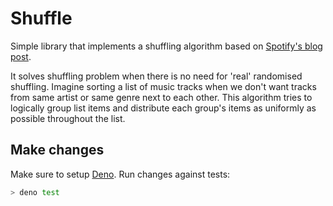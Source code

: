 # Shuffle

Simple library that implements a shuffling algorithm based on [Spotify's blog post](https://engineering.atspotify.com/2014/02/28/how-to-shuffle-songs/).

It solves shuffling problem when there is no need for 'real' randomised shuffling. Imagine sorting a list of music tracks when we don't want tracks from same artist or same genre next to each other. This algorithm tries to logically group list items and distribute each group's items as uniformly as possible throughout the list.

## Make changes

Make sure to setup [Deno](https://deno.land/manual/introduction). Run changes against tests:

```bash
> deno test
```